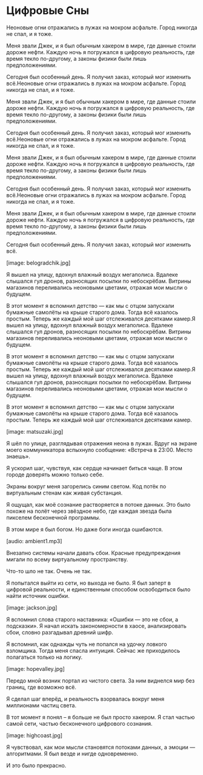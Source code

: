 # Цифровые Сны

Неоновые огни отражались в лужах на мокром асфальте. Город никогда не спал, и я тоже.

Меня звали Джек, и я был обычным хакером в мире, где данные стоили дороже нефти. Каждую ночь я погружался в цифровую реальность, где время текло по-другому, а законы физики были лишь предположениями.

Сегодня был особенный день. Я получил заказ, который мог изменить всё.Неоновые огни отражались в лужах на мокром асфальте. Город никогда не спал, и я тоже.

Меня звали Джек, и я был обычным хакером в мире, где данные стоили дороже нефти. Каждую ночь я погружался в цифровую реальность, где время текло по-другому, а законы физики были лишь предположениями.

Сегодня был особенный день. Я получил заказ, который мог изменить всё.Неоновые огни отражались в лужах на мокром асфальте. Город никогда не спал, и я тоже.

Меня звали Джек, и я был обычным хакером в мире, где данные стоили дороже нефти. Каждую ночь я погружался в цифровую реальность, где время текло по-другому, а законы физики были лишь предположениями.

Сегодня был особенный день. Я получил заказ, который мог изменить всё.Неоновые огни отражались в лужах на мокром асфальте. Город никогда не спал, и я тоже.

Меня звали Джек, и я был обычным хакером в мире, где данные стоили дороже нефти. Каждую ночь я погружался в цифровую реальность, где время текло по-другому, а законы физики были лишь предположениями.

Сегодня был особенный день. Я получил заказ, который мог изменить всё.

[image: belogradchik.jpg]

Я вышел на улицу, вдохнул влажный воздух мегаполиса. Вдалеке слышался гул дронов, разносящих посылки по небоскрёбам. Витрины магазинов переливались неоновыми цветами, отражая мои мысли о будущем.

В этот момент я вспомнил детство — как мы с отцом запускали бумажные самолёты на крыше старого дома. Тогда всё казалось простым. Теперь же каждый мой шаг отслеживался десятками камер.Я вышел на улицу, вдохнул влажный воздух мегаполиса. Вдалеке слышался гул дронов, разносящих посылки по небоскрёбам. Витрины магазинов переливались неоновыми цветами, отражая мои мысли о будущем.

В этот момент я вспомнил детство — как мы с отцом запускали бумажные самолёты на крыше старого дома. Тогда всё казалось простым. Теперь же каждый мой шаг отслеживался десятками камер.Я вышел на улицу, вдохнул влажный воздух мегаполиса. Вдалеке слышался гул дронов, разносящих посылки по небоскрёбам. Витрины магазинов переливались неоновыми цветами, отражая мои мысли о будущем.

В этот момент я вспомнил детство — как мы с отцом запускали бумажные самолёты на крыше старого дома. Тогда всё казалось простым. Теперь же каждый мой шаг отслеживался десятками камер.

[image: matsuzaki.jpg]

Я шёл по улице, разглядывая отражения неона в лужах. Вдруг на экране моего коммуникатора вспыхнуло сообщение: «Встреча в 23:00. Место знаешь».

Я ускорил шаг, чувствуя, как сердце начинает биться чаще. В этом городе доверять можно только себе.

Экраны вокруг меня загорелись синим светом. Код потёк по виртуальным стенам как живая субстанция.

Я ощущал, как моё сознание растворяется в потоке данных. Это было похоже на полёт через звёздное небо, где каждая звезда была пикселем бесконечной программы.

В этом мире я был богом. Но даже боги иногда ошибаются.

[audio: ambient1.mp3]

Внезапно системы начали давать сбои. Красные предупреждения мигали по всему виртуальному пространству.

Что-то шло не так. Очень не так.

Я попытался выйти из сети, но выхода не было. Я был заперт в цифровой реальности, и единственным способом освободиться было найти источник ошибки.

[image: jackson.jpg]

Я вспомнил слова старого наставника: «Ошибки — это не сбои, а подсказки». Я начал искать закономерности в хаосе, анализировать сбои, словно разгадывал древний шифр.

Я вспомнил, как однажды чуть не попался на удочку ловкого взломщика. Тогда меня спасла интуиция. Сейчас же приходилось полагаться только на логику.

[image: hopevalley.jpg]

Передо мной возник портал из чистого света. За ним виднелся мир без границ, где возможно всё.

Я сделал шаг вперёд, и реальность взорвалась вокруг меня миллионами частиц света.

В тот момент я понял – я больше не был просто хакером. Я стал частью самой сети, частью бесконечного цифрового сознания.

[image: highcoast.jpg]

Я чувствовал, как мои мысли становятся потоками данных, а эмоции — алгоритмами. Я был везде и нигде одновременно.

И это было прекрасно.
